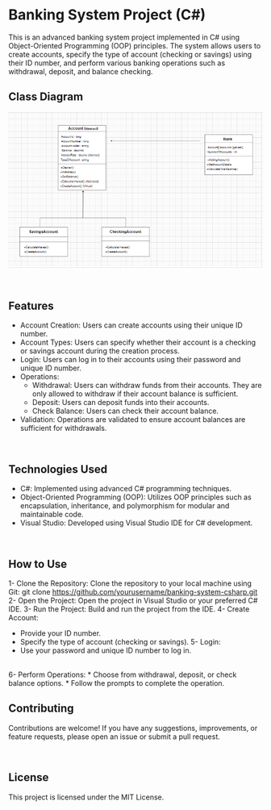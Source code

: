 # Banking System Project (C#)

This is an advanced banking system project implemented in C# using Object-Oriented Programming (OOP) principles. The system allows users to create accounts, specify the type of account (checking or savings) using their ID number, and perform various banking operations such as withdrawal, deposit, and balance checking.



## Class Diagram

![Alt Text](class_diagram.png)


<br>


## Features

* Account Creation: Users can create accounts using their unique ID number.
* Account Types: Users can specify whether their account is a checking or savings account during the creation process.
* Login: Users can log in to their accounts using their password and unique ID number.
* Operations:
  * Withdrawal: Users can withdraw funds from their accounts. They are only allowed to withdraw if their account balance is sufficient.
  * Deposit: Users can deposit funds into their accounts.
  * Check Balance: Users can check their account balance.
* Validation: Operations are validated to ensure account balances are sufficient for withdrawals.



<br>

## Technologies Used

* C#: Implemented using advanced C# programming techniques.
* Object-Oriented Programming (OOP): Utilizes OOP principles such as encapsulation, inheritance, and polymorphism for modular and maintainable code.
* Visual Studio: Developed using Visual Studio IDE for C# development.



<br>


## How to Use

1- Clone the Repository: Clone the repository to your local machine using Git:
    git clone https://github.com/yourusername/banking-system-csharp.git
2- Open the Project: Open the project in Visual Studio or your preferred C# IDE.
3- Run the Project: Build and run the project from the IDE.
4- Create Account:
  * Provide your ID number.
  * Specify the type of account (checking or savings).
5- Login:
  * Use your password and unique ID number to log in.
<br>
6- Perform Operations:
 * Choose from withdrawal, deposit, or check balance options.
 * Follow the prompts to complete the operation.



  <br>

  ## Contributing

  Contributions are welcome! If you have any suggestions, improvements, or feature requests, please open an issue or submit a pull request.



  <br>

  ## License

  This project is licensed under the MIT License.











